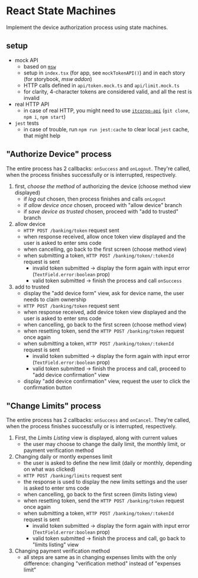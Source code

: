 # React State Machines

Implement the device authorization process using state machines.

## setup

- mock API
  - based on [`msw`](https://mswjs.io/)
  - setup in `index.tsx` (for app, see `mockTokenAPI()`) and in each story (for storybook, *msw addon*)
  - HTTP calls defined in `api/token.mock.ts` and `api/limit.mock.ts`
  - for clarity, 4-character tokens are considered valid, and all the rest is invalid
- real HTTP API
  - in case of real HTTP, you might need to use [`itcorpo-api`](https://github.com/ducin-public/itcorpo-api) (`git clone`, `npm i`, `npm start`)
- `jest` tests
  - in case of trouble, run `npm run jest:cache` to clear local `jest` cache, that might help

## "Authorize Device" process

The entire process has 2 callbacks: `onSuccess` and `onLogout`. They're called, when the process finishes successfully or is interrupted, respectively.

1. first, _choose the method_ of authorizing the device (choose method view displayed)
    - if _log out_ chosen, then process finishes and calls `onLogout`
    - if _allow device once_ chosen, proceed with "allow device" branch
    - if _save device as trusted_ chosen, proceed with "add to trusted" branch
2. allow device
    - `HTTP POST /banking/token` request sent
    - when response received, allow once token view displayed and the user is asked to enter sms code
    - when cancelling, go back to the first screen (choose method view)
    - when submitting a token, `HTTP POST /banking/token/:tokenId` request is sent
        - invalid token submitted -> display the form again with input error (`TextField.error:boolean` prop)
        - valid token submitted -> finish the process and call `onSuccess`
3. add to trusted
    - display the "add device form" view, ask for device name, the user needs to claim ownership
    - `HTTP POST /banking/token` request sent
    - when response received, add device token view displayed and the user is asked to enter sms code
    - when cancelling, go back to the first screen (choose method view)
    - when resetting token, send the `HTTP POST /banking/token` request once again
    - when submitting a token, `HTTP POST /banking/token/:tokenId` request is sent
        - invalid token submitted -> display the form again with input error (`TextField.error:boolean` prop)
        - valid token submitted -> finish the process and call, proceed to "add device confirmation" view
    - display "add device confirmation" view, request the user to click the confirmation button

## "Change Limits" process

The entire process has 2 callbacks: `onSuccess` and `onCancel`. They're called, when the process finishes successfully or is interrupted, respectively.

1. First, the _Limits Listing_ view is displayed, along with current values
   - the user may choose to change the daily limit, the monthly limit, or payment verification method
2. Changing daily or montly expenses limit
   - the user is asked to define the new limit (daily or monthly, depending on what was clicked)
   - `HTTP POST /banking/limits` request sent
   - the response is used to display the new limits settings and the user is asked to enter sms code
   - when cancelling, go back to the first screen (limits listing view)
   - when resetting token, send the `HTTP POST /banking/token` request once again
   - when submitting a token, `HTTP POST /banking/token/:tokenId` request is sent
        - invalid token submitted -> display the form again with input error (`TextField.error:boolean` prop)
        - valid token submitted -> finish the process and call, go back to "limits listing" view
3. Changing payment verification method
   - all steps are same as in changing expenses limits with the only difference: changing "verification method" instead of "expenses limit"

